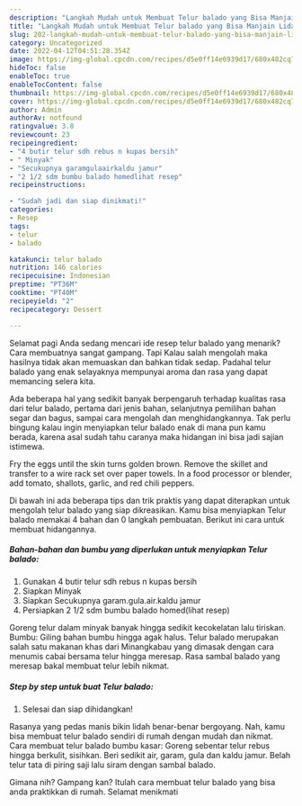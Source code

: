 ```yaml
---
description: "Langkah Mudah untuk Membuat Telur balado yang Bisa Manjain Lidah, Buat Buka Puasa Lezat Sekali"
title: "Langkah Mudah untuk Membuat Telur balado yang Bisa Manjain Lidah, Buat Buka Puasa Lezat Sekali"
slug: 202-langkah-mudah-untuk-membuat-telur-balado-yang-bisa-manjain-lidah-buat-buka-puasa-lezat-sekali
category: Uncategorized
date: 2022-04-12T04:51:28.354Z
image: https://img-global.cpcdn.com/recipes/d5e0ff14e6939d17/680x482cq70/telur-balado-foto-resep-utama.jpg
hideToc: false
enableToc: true
enableTocContent: false
thumbnail: https://img-global.cpcdn.com/recipes/d5e0ff14e6939d17/680x482cq70/telur-balado-foto-resep-utama.jpg
cover: https://img-global.cpcdn.com/recipes/d5e0ff14e6939d17/680x482cq70/telur-balado-foto-resep-utama.jpg
author: Admin
authorAv: notfound
ratingvalue: 3.8
reviewcount: 23
recipeingredient:
- "4 butir telur sdh rebus n kupas bersih"
- " Minyak"
- "Secukupnya garamgulaairkaldu jamur"
- "2 1/2 sdm bumbu balado homedlihat resep"
recipeinstructions:

- "Sudah jadi dan siap dinikmati!"
categories:
- Resep
tags:
- telur
- balado

katakunci: telur balado 
nutrition: 146 calories
recipecuisine: Indonesian
preptime: "PT36M"
cooktime: "PT40M"
recipeyield: "2"
recipecategory: Dessert

---
```



Selamat pagi Anda sedang mencari ide resep telur balado yang menarik? Cara membuatnya sangat gampang. Tapi Kalau salah mengolah maka hasilnya tidak akan memuaskan dan bahkan tidak sedap. Padahal telur balado yang enak selayaknya mempunyai aroma dan rasa yang dapat memancing selera kita.


Ada beberapa hal yang sedikit banyak berpengaruh terhadap kualitas rasa dari telur balado, pertama dari jenis bahan, selanjutnya pemilihan bahan segar dan bagus, sampai cara mengolah dan menghidangkannya. Tak perlu bingung kalau ingin menyiapkan telur balado enak di mana pun kamu berada, karena asal sudah tahu caranya maka hidangan ini bisa jadi sajian istimewa.

Fry the eggs until the skin turns golden brown. Remove the skillet and transfer to a wire rack set over paper towels. In a food processor or blender, add tomato, shallots, garlic, and red chili peppers.


Di bawah ini ada beberapa tips dan trik praktis yang dapat diterapkan untuk mengolah telur balado yang siap dikreasikan. Kamu bisa menyiapkan Telur balado memakai 4 bahan dan 0 langkah pembuatan. Berikut ini cara untuk membuat hidangannya.

<!--inarticleads1-->

##### Bahan-bahan dan bumbu yang diperlukan untuk menyiapkan Telur balado:

1. Gunakan 4 butir telur sdh rebus n kupas bersih
1. Siapkan  Minyak
1. Siapkan Secukupnya garam.gula.air.kaldu jamur
1. Persiapkan 2 1/2 sdm bumbu balado homed(lihat resep)


Goreng telur dalam minyak banyak hingga sedikit kecokelatan lalu tiriskan. Bumbu: Giling bahan bumbu hingga agak halus. Telur balado merupakan salah satu makanan khas dari Minangkabau yang dimasak dengan cara menumis cabai bersama telur hingga meresap. Rasa sambal balado yang meresap bakal membuat telur lebih nikmat. 

<!--inarticleads2-->

##### Step by step untuk buat Telur balado:


1. Selesai dan siap dihidangkan!

Rasanya yang pedas manis bikin lidah benar-benar bergoyang. Nah, kamu bisa membuat telur balado sendiri di rumah dengan mudah dan nikmat. Cara membuat telur balado bumbu kasar: Goreng sebentar telur rebus hingga berkulit, sisihkan. Beri sedikit air, garam, gula dan kaldu jamur. Belah telur tata di piring saji lalu siram dengan sambal balado. 

Gimana nih? Gampang kan? Itulah cara membuat telur balado yang bisa anda praktikkan di rumah. Selamat menikmati
